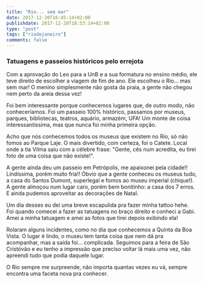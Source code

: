 ```yaml
---
title: "Rio... sem mar"
date: 2017-12-20T16:45:14+02:00
publishdate: 2017-12-20T18:53:14+02:00
type: "post"
tags: ["riodejaneiro"]
comments: false
---
```

### Tatuagens e passeios históricos pelo errejota

Com a aprovação do Leo para a UnB e a sua formatura no ensino médio, ele teve direito de escolher a viagem de fim de ano. Ele escolheu o Rio... mas sem mar! O menino simplesmente não gosta da praia, a gente não chegou nem perto da areia dessa vez!

Foi bem interessante porque conhecemos lugares que, de outro modo, não conheceríamos. Foi um passeio 100% histórico, passamos por museus, parques, bibliotecas, teatros, aquário, armazém, UFA! Um monte de coisa interessantíssima, mas que nunca foi minha primeira opção.

Acho que nós conhecemos todos os museus que existem no Rio, só não fomos ao Parque Laje. O mais divertido, com certeza, foi o Catete. Local onde a tia Vilma saiu com a célebre frase: "Gente, cês num acredita, eu tirei foto de uma coisa que não existe!".

A gente ainda deu um passeio em Petrópolis, me apaixonei pela cidade!! Lindíssima, porém muito fria!! Óbvio que a gente conheceu os museus tudo, a casa do Santos Dumont, superlegal e fomos ao museu imperial (chique!). A gente almoçou num lugar caro, porém bem bonitinho: a casa dos 7 erros. E ainda pudemos aproveitar as decorações de Natal. 

Um dia desses eu dei uma breve escapulida pra fazer minha tattoo hehe. Foi quando comecei a fazer as tatuagens no braço direito e conheci a Gabi. Amei a minha tatuagem e amei as fotos que tirei depois exibindo ela!

Rolaram alguns incidentes, como no dia que conhecemos a Quinta da Boa Vista. O lugar é lindo, o museu tem tanta coisa que nem dá pra acompanhar, mas a saída foi... complicada. Seguimos para a feira de São Cristóvão e eu tenho a impressão que preciso voltar lá mais uma vez, não apreendi tudo que podia daquele lugar.

O Rio sempre me surpreende, não importa quantas vezes eu vá, sempre encontra uma faceta nova pra conhecer.